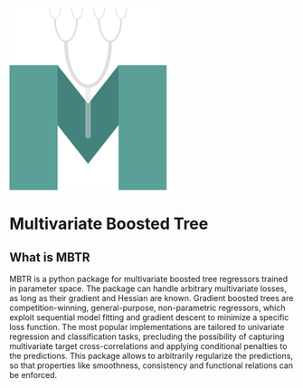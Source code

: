 <img src="docs/source/_static/logo.svg"> 

# Multivariate Boosted Tree

## What is MBTR
MBTR is a python package for multivariate boosted tree regressors trained in parameter space. 
The package can handle arbitrary multivariate losses, as long as their gradient and Hessian are known.
Gradient boosted trees are competition-winning, general-purpose, non-parametric regressors, which exploit sequential model fitting and gradient descent to minimize a specific loss function. The most popular implementations are tailored to univariate regression and classification tasks, precluding the possibility of capturing multivariate target cross-correlations and applying conditional penalties to the predictions. This package allows to arbitrarily regularize the predictions, so that properties like smoothness, consistency and functional relations can be
enforced.

